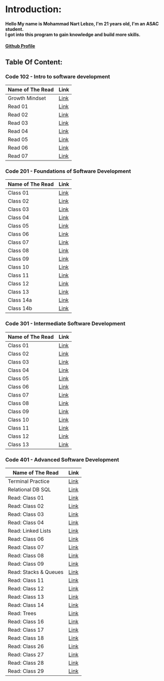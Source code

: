# Introduction:

#### Hello My name is Mohammad Nart Lebzo, I'm 21 years old, I'm an ASAC student. <br>I got into this program to gain knowledge and build more skills.
#### [Github  Profile](https://github.com/mohammadlebzo)

## Table Of Content:

### Code 102 - Intro to software development

| **Name of The Read** | **Link** |
|------------------|------|
| Growth Mindset | [Link](https://mohammadlebzo.github.io/reading-notes/102-301/growthMindset)|
| Read 01 | [Link](https://mohammadlebzo.github.io/reading-notes/102-301/Read_01)|
| Read 02 | [Link](https://mohammadlebzo.github.io/reading-notes/102-301/Read_02)|
| Read 03 | [Link](https://mohammadlebzo.github.io/reading-notes/102-301/Read_03)|
| Read 04 | [Link](https://mohammadlebzo.github.io/reading-notes/102-301/Read_04)|
| Read 05 | [Link](https://mohammadlebzo.github.io/reading-notes/102-301/Read_05)|
| Read 06 | [Link](https://mohammadlebzo.github.io/reading-notes/102-301/Read_06)|
| Read 07 | [Link](https://mohammadlebzo.github.io/reading-notes/102-301/Read_07)|


### Code 201 - Foundations of Software Development

| **Name of The Read** | **Link** |
|------------------|------|
|Class 01|[Link](https://mohammadlebzo.github.io/reading-notes/102-301/Class_01)|
|Class 02|[Link](https://mohammadlebzo.github.io/reading-notes/102-301/Class_02)|
|Class 03|[Link](https://mohammadlebzo.github.io/reading-notes/102-301/Class_03)|
|Class 04|[Link](https://mohammadlebzo.github.io/reading-notes/102-301/Class_04)|
|Class 05|[Link](https://mohammadlebzo.github.io/reading-notes/102-301/Class_05)|
|Class 06|[Link](https://mohammadlebzo.github.io/reading-notes/102-301/Class_06)|
|Class 07|[Link](https://mohammadlebzo.github.io/reading-notes/102-301/Class_07)|
|Class 08|[Link](https://mohammadlebzo.github.io/reading-notes/102-301/Class_08)|
|Class 09|[Link](https://mohammadlebzo.github.io/reading-notes/102-301/Class_09)|
|Class 10|[Link](https://mohammadlebzo.github.io/reading-notes/102-301/Class_10)|
|Class 11|[Link](https://mohammadlebzo.github.io/reading-notes/102-301/Class_11)|
|Class 12|[Link](https://mohammadlebzo.github.io/reading-notes/102-301/Class_12)|
|Class 13|[Link](https://mohammadlebzo.github.io/reading-notes/102-301/Class_13)|
|Class 14a|[Link](https://mohammadlebzo.github.io/reading-notes/102-301/Class_14a)|
|Class 14b|[Link](https://mohammadlebzo.github.io/reading-notes/102-301/Class_14b)|

### Code 301 - Intermediate Software Development

| **Name of The Read** | **Link** |
|------------------|------|
|Class 01|[Link](https://mohammadlebzo.github.io/reading-notes/102-301/Code_301_Class_01)|
|Class 02|[Link](https://mohammadlebzo.github.io/reading-notes/102-301/Code_301_Class_02)|
|Class 03|[Link](https://mohammadlebzo.github.io/reading-notes/102-301/Code_301_Class_03)|
|Class 04|[Link](https://mohammadlebzo.github.io/reading-notes/102-301/Code_301_Class_04)|
|Class 05|[Link](https://mohammadlebzo.github.io/reading-notes/102-301/Code_301_Class_05)|
|Class 06|[Link](https://mohammadlebzo.github.io/reading-notes/102-301/Code_301_Class_06)|
|Class 07|[Link](https://mohammadlebzo.github.io/reading-notes/102-301/Code_301_Class_07)|
|Class 08|[Link](https://mohammadlebzo.github.io/reading-notes/102-301/Code_301_Class_08)|
|Class 09|[Link](https://mohammadlebzo.github.io/reading-notes/102-301/Code_301_Class_09)|
|Class 10|[Link](https://mohammadlebzo.github.io/reading-notes/102-301/Code_301_Class_10)|
|Class 11|[Link](https://mohammadlebzo.github.io/reading-notes/102-301/Code_301_Class_11)|
|Class 12|[Link](https://mohammadlebzo.github.io/reading-notes/102-301/Code_301_Class_12)|
|Class 13|[Link](https://mohammadlebzo.github.io/reading-notes/102-301/Code_301_Class_13)|

### Code 401 - Advanced Software Development

| **Name of The Read** | **Link** |
|------------------|------|
|Terminal Practice|[Link](https://mohammadlebzo.github.io/reading-notes/Advanced-SD-Python/practice_Terminal)|
|Relational DB SQL|[Link](https://mohammadlebzo.github.io/reading-notes/Advanced-SD-Python/relational_databases_sql)|
|Read: Class 01|[Link](https://mohammadlebzo.github.io/reading-notes/Advanced-SD-Python/read_class_01)|
|Read: Class 02|[Link](https://mohammadlebzo.github.io/reading-notes/Advanced-SD-Python/read_class_02)|
|Read: Class 03|[Link](https://mohammadlebzo.github.io/reading-notes/Advanced-SD-Python/read_class_03)|
|Read: Class 04|[Link](https://mohammadlebzo.github.io/reading-notes/Advanced-SD-Python/read_class_04)|
|Read: Linked Lists|[Link](https://mohammadlebzo.github.io/reading-notes/Advanced-SD-Python/read_linked_lists)|
|Read: Class 06|[Link](https://mohammadlebzo.github.io/reading-notes/Advanced-SD-Python/read_class_06)|
|Read: Class 07|[Link](https://mohammadlebzo.github.io/reading-notes/Advanced-SD-Python/read_class_07)|
|Read: Class 08|[Link](https://mohammadlebzo.github.io/reading-notes/Advanced-SD-Python/read_class_08)|
|Read: Class 09|[Link](https://mohammadlebzo.github.io/reading-notes/Advanced-SD-Python/read_class_09)|
|Read: Stacks & Queues|[Link](https://mohammadlebzo.github.io/reading-notes/Advanced-SD-Python/read_stacks_&_queues)|
|Read: Class 11|[Link](https://mohammadlebzo.github.io/reading-notes/Advanced-SD-Python/read_class_11)|
|Read: Class 12|[Link](https://mohammadlebzo.github.io/reading-notes/Advanced-SD-Python/read_class_12)|
|Read: Class 13|[Link](https://mohammadlebzo.github.io/reading-notes/Advanced-SD-Python/read_class_13)|
|Read: Class 14|[Link](https://mohammadlebzo.github.io/reading-notes/Advanced-SD-Python/read_class_14)|
|Read: Trees|[Link](https://mohammadlebzo.github.io/reading-notes/Advanced-SD-Python/read_trees)|
|Read: Class 16|[Link](https://mohammadlebzo.github.io/reading-notes/Advanced-SD-Python/read_class_16)|
|Read: Class 17|[Link](https://mohammadlebzo.github.io/reading-notes/Advanced-SD-Python/read_class_17)|
|Read: Class 18|[Link](https://mohammadlebzo.github.io/reading-notes/Advanced-SD-Python/read_class_18)|
|Read: Class 26|[Link](https://mohammadlebzo.github.io/reading-notes/Advanced-SD-Python/read_class_26)|
|Read: Class 27|[Link](https://mohammadlebzo.github.io/reading-notes/Advanced-SD-Python/read_class_27)|
|Read: Class 28|[Link](https://mohammadlebzo.github.io/reading-notes/Advanced-SD-Python/read_class_28)|
|Read: Class 29|[Link](https://mohammadlebzo.github.io/reading-notes/Advanced-SD-Python/read_class_29)|
